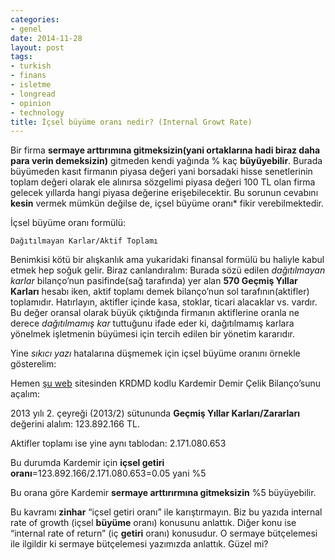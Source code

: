 ```yaml
---
categories:
- genel
date: 2014-11-28
layout: post
tags:
- turkish
- finans
- isletme
- longread
- opinion
- technology
title: İçsel büyüme oranı nedir? (Internal Growt Rate)
---
```


Bir firma **sermaye arttırımına gitmeksizin(yani ortaklarına hadi biraz daha para verin demeksizin)** gitmeden kendi yağında % kaç **büyüyebilir**. Burada büyümeden kasıt firmanın piyasa değeri yani borsadaki hisse senetlerinin toplam değeri olarak ele alınırsa sözgelimi piyasa değeri 100 TL olan firma gelecek yıllarda hangi piyasa değerine erişebilecektir. Bu sorunun cevabını **kesin** vermek mümkün değilse de, içsel büyüme oranı\* fikir verebilmektedir.

İçsel büyüme oranı formülü:

```
Dağıtılmayan Karlar/Aktif Toplamı
```

Benimkisi kötü bir alışkanlık ama yukaridaki finansal formülü bu haliyle kabul etmek hep soğuk gelir. Biraz canlandıralım: Burada sözü edilen _dağıtılmayan karlar_ bilanço’nun pasifinde(sağ tarafında) yer alan **570 Geçmiş Yıllar Karları** hesabı iken, aktif toplamı demek bilanço’nun sol tarafının(aktifler) toplamıdır. Hatırlayın, aktifler içinde kasa, stoklar, ticari alacaklar vs. vardır. Bu değer oransal olarak büyük çıktığında firmanın aktiflerine oranla ne derece _dağıtılmamış kar_ tuttuğunu ifade eder ki, dağıtılmamış karlara yönelmek işletmenin büyümesi için tercih edilen bir yönetim kararıdır.

Yine _sıkıcı yazı_ hatalarına düşmemek için içsel büyüme oranını örnekle gösterelim:

Hemen [şu web](http://www.borsagundem.com/piyasa/hisse/KRDMD) sitesinden KRDMD kodlu Kardemir Demir Çelik Bilanço’sunu açalım:

2013 yılı 2. çeyreği (2013/2) sütununda **Geçmiş Yıllar Karları/Zararları** değerini alalım: 123.892.166 TL.

Aktifler toplamı ise yine aynı tablodan: 2.171.080.653

Bu durumda Kardemir için **içsel getiri oranı**\=123.892.166/2.171.080.653=0.05 yani %5

Bu orana göre Kardemir **sermaye arttırırmına gitmeksizin** %5 büyüyebilir.

Bu kavramı **zinhar** “içsel getiri oranı” ile karıştırmayın. Biz bu yazıda internal rate of growth (içsel **büyüme** oranı) konusunu anlattık. Diğer konu ise “internal rate of return” (iç **getiri** oranı) konusudur. O sermaye bütçelemesi ile ilgildir ki sermaye bütçelemesi yazımızda anlattık. Güzel mi?
